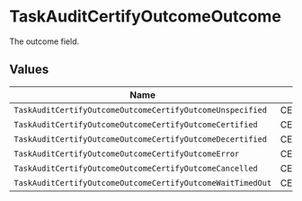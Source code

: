 # TaskAuditCertifyOutcomeOutcome

The outcome field.


## Values

| Name                                                       | Value                                                      |
| ---------------------------------------------------------- | ---------------------------------------------------------- |
| `TaskAuditCertifyOutcomeOutcomeCertifyOutcomeUnspecified`  | CERTIFY_OUTCOME_UNSPECIFIED                                |
| `TaskAuditCertifyOutcomeOutcomeCertifyOutcomeCertified`    | CERTIFY_OUTCOME_CERTIFIED                                  |
| `TaskAuditCertifyOutcomeOutcomeCertifyOutcomeDecertified`  | CERTIFY_OUTCOME_DECERTIFIED                                |
| `TaskAuditCertifyOutcomeOutcomeCertifyOutcomeError`        | CERTIFY_OUTCOME_ERROR                                      |
| `TaskAuditCertifyOutcomeOutcomeCertifyOutcomeCancelled`    | CERTIFY_OUTCOME_CANCELLED                                  |
| `TaskAuditCertifyOutcomeOutcomeCertifyOutcomeWaitTimedOut` | CERTIFY_OUTCOME_WAIT_TIMED_OUT                             |